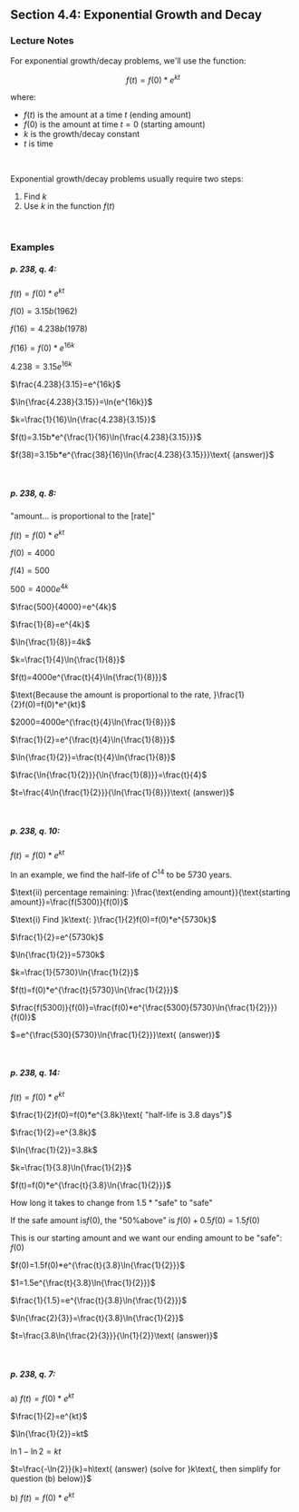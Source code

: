 ## Section 4.4: Exponential Growth and Decay

### Lecture Notes

For exponential growth/decay problems, we'll use the function:

$$
f(t)=f(0)*e^{kt}
$$

where:
- $f(t)$ is the amount at a time $t$ (ending amount)
- $f(0)$ is the amount at time $t=0$ (starting amount)
- $k$ is the growth/decay constant
- $t$ is time

$$
\
$$

Exponential growth/decay problems usually require two steps:
1. Find $k$
2. Use $k$ in the function $f(t)$

$$
\
$$

### Examples

##### p. 238, q. 4:

$f(t)=f(0)*e^{kt}$

$f(0)=3.15b (1962)$

$f(16)=4.238b (1978)$

$f(16)=f(0)*e^{16k}$

$4.238=3.15e^{16k}$

$\frac{4.238}{3.15}=e^{16k}$

$\ln{\frac{4.238}{3.15}}=\ln{e^{16k}}$

$k=\frac{1}{16}\ln{\frac{4.238}{3.15}}$

$f(t)=3.15b*e^{\frac{1}{16}\ln{\frac{4.238}{3.15}}}$

$f(38)=3.15b*e^{\frac{38}{16}\ln{\frac{4.238}{3.15}}}\text{ (answer)}$

$$
\
$$

##### p. 238, q. 8:

$\text{"amount... is proportional to the [rate]"}$

$f(t)=f(0)*e^{kt}$

$f(0)=4000$

$f(4)=500$

$500=4000e^{4k}$

$\frac{500}{4000}=e^{4k}$

$\frac{1}{8}=e^{4k}$

$\ln{\frac{1}{8}}=4k$

$k=\frac{1}{4}\ln{\frac{1}{8}}$

$f(t)=4000e^{\frac{t}{4}\ln{\frac{1}{8}}}$

$\text{Because the amount is proportional to the rate, }\frac{1}{2}f(0)=f(0)*e^{kt}$

$2000=4000e^{\frac{t}{4}\ln{\frac{1}{8}}}$

$\frac{1}{2}=e^{\frac{t}{4}\ln{\frac{1}{8}}}$

$\ln{\frac{1}{2}}=\frac{t}{4}\ln{\frac{1}{8}}$

$\frac{\ln{\frac{1}{2}}}{\ln{\frac{1}{8}}}=\frac{t}{4}$

$t=\frac{4\ln{\frac{1}{2}}}{\ln{\frac{1}{8}}}\text{ (answer)}$

$$
\
$$

##### p. 238, q. 10:

$f(t)=f(0)*e^{kt}$

$\text{In an example, we find the half-life of }C^{14}\text{ to be }5730\text{ years.}$

$\text{ii) percentage remaining: }\frac{\text{ending amount}}{\text{starting amount}}=\frac{f(5300)}{f(0)}$

$\text{i) Find }k\text{: }\frac{1}{2}f(0)=f(0)*e^{5730k}$

$\frac{1}{2}=e^{5730k}$

$\ln{\frac{1}{2}}=5730k$

$k=\frac{1}{5730}\ln{\frac{1}{2}}$

$f(t)=f(0)*e^{\frac{t}{5730}\ln{\frac{1}{2}}}$

$\frac{f(5300)}{f(0)}=\frac{f(0)*e^{\frac{5300}{5730}\ln{\frac{1}{2}}}}{f(0)}$

$=e^{\frac{530}{5730}\ln{\frac{1}{2}}}\text{ (answer)}$

$$
\
$$

##### p. 238, q. 14:

$f(t)=f(0)*e^{kt}$

$\frac{1}{2}f(0)=f(0)*e^{3.8k}\text{ "half-life is 3.8 days"}$

$\frac{1}{2}=e^{3.8k}$

$\ln{\frac{1}{2}}=3.8k$

$k=\frac{1}{3.8}\ln{\frac{1}{2}}$

$f(t)=f(0)*e^{\frac{t}{3.8}\ln{\frac{1}{2}}}$

$\text{How long it takes to change from }1.5*\text{"safe" to "safe"}$

$\text{If the safe amount is}f(0)\text{, the "50\% above" is }f(0)+0.5f(0)=1.5f(0)$

$\text{This is our starting amount and we want our ending amount to be "safe": }f(0)$

$f(0)=1.5f(0)*e^{\frac{t}{3.8}\ln{\frac{1}{2}}}$

$1=1.5e^{\frac{t}{3.8}\ln{\frac{1}{2}}}$

$\frac{1}{1.5}=e^{\frac{t}{3.8}\ln{\frac{1}{2}}}$

$\ln{\frac{2}{3}}=\frac{t}{3.8}\ln{\frac{1}{2}}$

$t=\frac{3.8\ln{\frac{2}{3}}}{\ln{1}{2}}\text{ (answer)}$

$$
\
$$

##### p. 238, q. 7:

$\text{a) }f(t)=f(0)*e^{kt}$

$\frac{1}{2}=e^{kt}$

$\ln{\frac{1}{2}}=kt$

$\ln{1}-\ln{2}=kt$

$t=\frac{-\ln{2}}{k}=h\text{ (answer) (solve for }k\text{, then simplify for question (b) below)}$

$\text{b) }f(t)=f(0)*e^{kt}$
